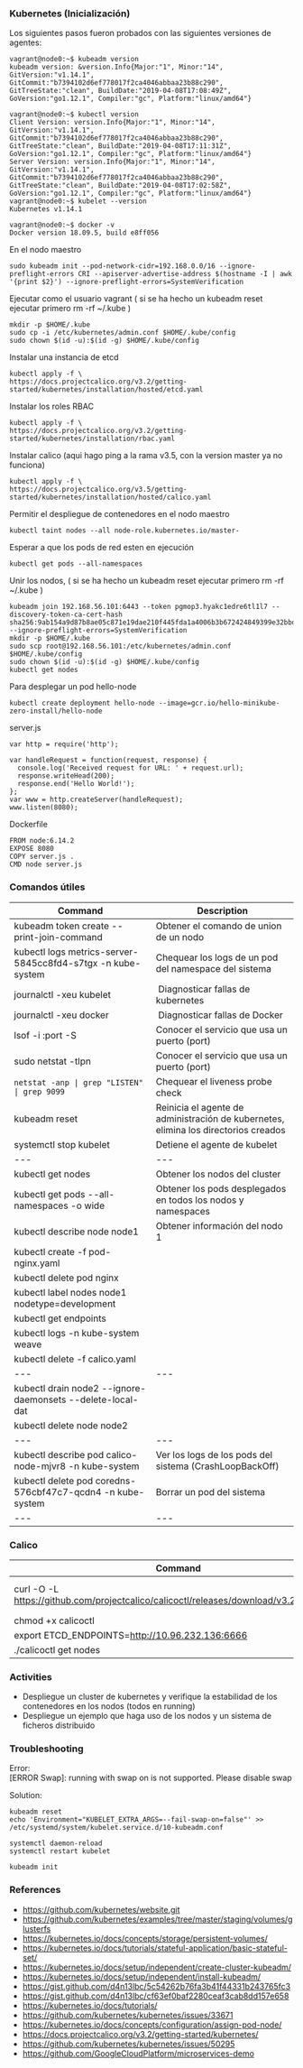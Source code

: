 ### Kubernetes (Inicialización)

Los siguientes pasos fueron probados con las siguientes versiones de agentes:
```
vagrant@node0:~$ kubeadm version
kubeadm version: &version.Info{Major:"1", Minor:"14", GitVersion:"v1.14.1", GitCommit:"b7394102d6ef778017f2ca4046abbaa23b88c290", GitTreeState:"clean", BuildDate:"2019-04-08T17:08:49Z", GoVersion:"go1.12.1", Compiler:"gc", Platform:"linux/amd64"}

vagrant@node0:~$ kubectl version
Client Version: version.Info{Major:"1", Minor:"14", GitVersion:"v1.14.1", GitCommit:"b7394102d6ef778017f2ca4046abbaa23b88c290", GitTreeState:"clean", BuildDate:"2019-04-08T17:11:31Z", GoVersion:"go1.12.1", Compiler:"gc", Platform:"linux/amd64"}
Server Version: version.Info{Major:"1", Minor:"14", GitVersion:"v1.14.1", GitCommit:"b7394102d6ef778017f2ca4046abbaa23b88c290", GitTreeState:"clean", BuildDate:"2019-04-08T17:02:58Z", GoVersion:"go1.12.1", Compiler:"gc", Platform:"linux/amd64"}
vagrant@node0:~$ kubelet --version
Kubernetes v1.14.1

vagrant@node0:~$ docker -v
Docker version 18.09.5, build e8ff056
```

En el nodo maestro
```
sudo kubeadm init --pod-network-cidr=192.168.0.0/16 --ignore-preflight-errors CRI --apiserver-advertise-address $(hostname -I | awk '{print $2}') --ignore-preflight-errors=SystemVerification
```

Ejecutar como el usuario vagrant ( si se ha hecho un kubeadm reset ejecutar primero rm -rf ~/.kube )
```
mkdir -p $HOME/.kube
sudo cp -i /etc/kubernetes/admin.conf $HOME/.kube/config
sudo chown $(id -u):$(id -g) $HOME/.kube/config
```

Instalar una instancia de etcd
```
kubectl apply -f \
https://docs.projectcalico.org/v3.2/getting-started/kubernetes/installation/hosted/etcd.yaml
```

Instalar los roles RBAC
```
kubectl apply -f \
https://docs.projectcalico.org/v3.2/getting-started/kubernetes/installation/rbac.yaml
```

Instalar calico (aqui hago ping a la rama v3.5, con la version master ya no funciona)
```
kubectl apply -f \
https://docs.projectcalico.org/v3.5/getting-started/kubernetes/installation/hosted/calico.yaml
```

Permitir el despliegue de contenedores en el nodo maestro
```
kubectl taint nodes --all node-role.kubernetes.io/master-
```

Esperar a que los pods de red esten en ejecución
```
kubectl get pods --all-namespaces
```

Unir los nodos, ( si se ha hecho un kubeadm reset ejecutar primero rm -rf ~/.kube )
```
kubeadm join 192.168.56.101:6443 --token pgmop3.hyakc1edre6tl1l7 --discovery-token-ca-cert-hash sha256:9ab154a9d87b8ae05c871e19dae210f445fda1a4006b3b672424849399e32bbd --ignore-preflight-errors=SystemVerification
mkdir -p $HOME/.kube
sudo scp root@192.168.56.101:/etc/kubernetes/admin.conf $HOME/.kube/config
sudo chown $(id -u):$(id -g) $HOME/.kube/config
kubectl get nodes
```

Para desplegar un pod hello-node
```
kubectl create deployment hello-node --image=gcr.io/hello-minikube-zero-install/hello-node
```

server.js
```
var http = require('http');

var handleRequest = function(request, response) {
  console.log('Received request for URL: ' + request.url);
  response.writeHead(200);
  response.end('Hello World!');
};
var www = http.createServer(handleRequest);
www.listen(8080);
```

Dockerfile
```
FROM node:6.14.2
EXPOSE 8080
COPY server.js .
CMD node server.js
```

### Comandos útiles

| Command  | Description  |
|---|---|
| kubeadm token create --print-join-command | Obtener el comando de union de un nodo|
| kubectl logs metrics-server-5845cc8fd4-s7tgx -n kube-system | Chequear los logs de un pod del namespace del sistema |
| journalctl -xeu kubelet | Diagnosticar fallas de kubernetes |
| journalctl -xeu docker | Diagnosticar fallas de Docker |
| lsof -i :port -S | Conocer el servicio que usa un puerto (port) |
| sudo netstat -tlpn | Conocer el servicio que usa un puerto (port) |
| `netstat -anp \| grep "LISTEN" \| grep 9099` | Chequear el liveness probe check |
| kubeadm reset | Reinicia el agente de administración de kubernetes, elimina los directorios creados|
| systemctl stop kubelet | Detiene el agente de kubelet |
|---|---|
|kubectl get nodes | Obtener los nodos del cluster |
|kubectl get pods --all-namespaces -o wide | Obtener los pods desplegados en todos los nodos y namespaces|
|kubectl describe node node1 | Obtener información del nodo 1|
|kubectl create -f pod-nginx.yaml | |
|kubectl delete pod nginx | |
|kubectl label nodes node1 nodetype=development | |
|kubectl get endpoints | |
|kubectl logs -n kube-system <weave-net-pod> weave | |
|kubectl delete -f calico.yaml | |
|---|---|
| kubectl drain node2 --ignore-daemonsets --delete-local-dat | |
| kubectl delete node node2 | |
|---|---|
| kubectl describe pod calico-node-mjvr8 -n kube-system | Ver los logs de los pods del sistema (CrashLoopBackOff) |
| kubectl delete pod coredns-576cbf47c7-qcdn4 -n kube-system | Borrar un pod del sistema |
|---|---|

### Calico

| Command  | Description  |
|---|---|
| curl -O -L https://github.com/projectcalico/calicoctl/releases/download/v3.2.3/calicoctl | Install calicoctl and test |
| chmod +x calicoctl | |
| export ETCD_ENDPOINTS=http://10.96.232.136:6666 | |
| ./calicoctl get nodes | |

### Activities
* Despliegue un cluster de kubernetes y verifique la estabilidad de los contenedores en los nodos (todos en running)
* Despliegue un ejemplo que haga uso de los nodos y un sistema de ficheros distribuido

### Troubleshooting

Error:  
[ERROR Swap]: running with swap on is not supported. Please disable swap

Solution:
```
kubeadm reset 
echo 'Environment="KUBELET_EXTRA_ARGS=--fail-swap-on=false"' >> /etc/systemd/system/kubelet.service.d/10-kubeadm.conf

systemctl daemon-reload
systemctl restart kubelet

kubeadm init
```

### References
* https://github.com/kubernetes/website.git
* https://github.com/kubernetes/examples/tree/master/staging/volumes/glusterfs
* https://kubernetes.io/docs/concepts/storage/persistent-volumes/
* https://kubernetes.io/docs/tutorials/stateful-application/basic-stateful-set/
* https://kubernetes.io/docs/setup/independent/create-cluster-kubeadm/
* https://kubernetes.io/docs/setup/independent/install-kubeadm/
* https://gist.github.com/d4n13lbc/5c54262b76fa3b41f44331b243765fc3
* https://gist.github.com/d4n13lbc/cf63ef0baf2280ceaf3cab8dd157e658
* https://kubernetes.io/docs/tutorials/
* https://github.com/kubernetes/kubernetes/issues/33671
* https://kubernetes.io/docs/concepts/configuration/assign-pod-node/  
* https://docs.projectcalico.org/v3.2/getting-started/kubernetes/
* https://github.com/kubernetes/kubernetes/issues/50295   
* https://github.com/GoogleCloudPlatform/microservices-demo
